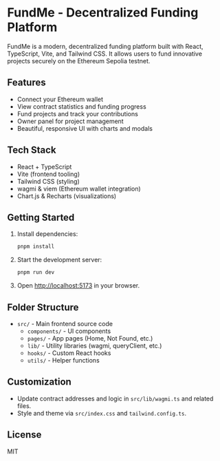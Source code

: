 # FundMe - Decentralized Funding Platform

FundMe is a modern, decentralized funding platform built with React, TypeScript, Vite, and Tailwind CSS. It allows users to fund innovative projects securely on the Ethereum Sepolia testnet.

## Features
- Connect your Ethereum wallet
- View contract statistics and funding progress
- Fund projects and track your contributions
- Owner panel for project management
- Beautiful, responsive UI with charts and modals

## Tech Stack
- React + TypeScript
- Vite (frontend tooling)
- Tailwind CSS (styling)
- wagmi & viem (Ethereum wallet integration)
- Chart.js & Recharts (visualizations)

## Getting Started
1. Install dependencies:
   ```sh
   pnpm install
   ```
2. Start the development server:
   ```sh
   pnpm run dev
   ```
3. Open [http://localhost:5173](http://localhost:5173) in your browser.

## Folder Structure
- `src/` - Main frontend source code
  - `components/` - UI components
  - `pages/` - App pages (Home, Not Found, etc.)
  - `lib/` - Utility libraries (wagmi, queryClient, etc.)
  - `hooks/` - Custom React hooks
  - `utils/` - Helper functions

## Customization
- Update contract addresses and logic in `src/lib/wagmi.ts` and related files.
- Style and theme via `src/index.css` and `tailwind.config.ts`.

## License
MIT
